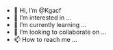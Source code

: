 - 👋 Hi, I’m @Kgacf
- 👀 I’m interested in ...
- 🌱 I’m currently learning ...
- 💞️ I’m looking to collaborate on ...
- 📫 How to reach me ...

<!---
Kgacf/Kgacf is a ✨ special ✨ repository because its `README.md` (this file) appears on your GitHub profile.
You can click the Preview link to take a look at your changes.
--->
